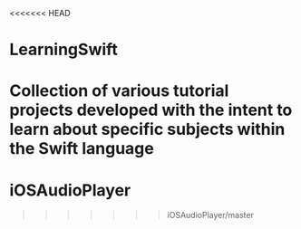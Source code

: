 <<<<<<< HEAD
# LearningSwift
Collection of various tutorial projects developed with the intent to learn about specific subjects within the Swift language
=======
# iOSAudioPlayer
>>>>>>> iOSAudioPlayer/master
